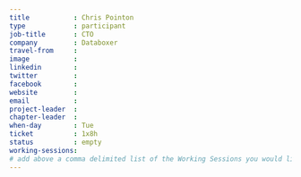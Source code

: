 ```yaml
---
title           : Chris Pointon
type            : participant
job-title       : CTO
company         : Databoxer
travel-from     :
image           :
linkedin        :
twitter         :
facebook        :
website         :
email           :
project-leader  :
chapter-leader  :
when-day        : Tue
ticket          : 1x8h
status          : empty
working-sessions:
# add above a comma delimited list of the Working Sessions you would like to attend (use the session's title)
---
```


<!-- put more details about participant here -->
